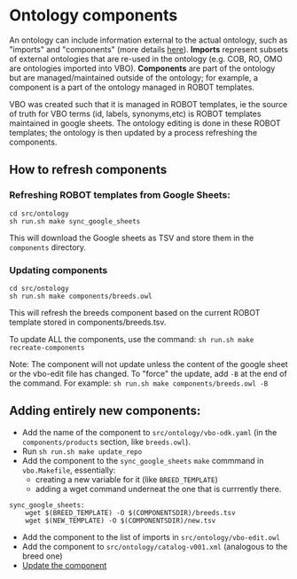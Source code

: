 # Ontology components

An ontology can include information external to the actual ontology, such as "imports" and "components" (more details [here](https://obofoundry.org/COB/odk-workflows/RepositoryFileStructure/#Components)). **Imports** represent subsets of external ontologies that are re-used in the ontology (e.g. COB, RO, OMO are ontologies imported into VBO). **Components** are part of the ontology but are managed/maintained outside of the ontology; for example, a component is a part of the ontology managed in ROBOT templates.

VBO was created such that it is managed in ROBOT templates, ie the source of truth for VBO terms (id, labels, synonyms,etc) is ROBOT templates maintained in google sheets. The ontology editing is done in these ROBOT templates; the ontology is then updated by a process refreshing the components.

## How to refresh components

### Refreshing ROBOT templates from Google Sheets:

```
cd src/ontology
sh run.sh make sync_google_sheets
```

This will download the Google sheets as TSV and store them in the `components` directory.

### Updating components

```
cd src/ontology
sh run.sh make components/breeds.owl
```

This will refresh the breeds component based on the current ROBOT template stored in components/breeds.tsv.

To update ALL the components, use the command: `sh run.sh make recreate-components`

Note: The component will not update unless the content of the google sheet or the vbo-edit file has changed. To "force" the update, add `-B` at the end of the command. For example:
`sh run.sh make components/breeds.owl -B`

## Adding entirely new components:

- Add the name of the component to `src/ontology/vbo-odk.yaml` (in the `components/products` section, like `breeds.owl`).
- Run `sh run.sh make update_repo`
- Add the component to the `sync_google_sheets` `make` commmand in `vbo.Makefile`, essentially:
   - creating a new variable for it (like `BREED_TEMPLATE`)
   - adding a wget command underneat the one that is currrently there.

```
sync_google_sheets:
	wget $(BREED_TEMPLATE) -O $(COMPONENTSDIR)/breeds.tsv
	wget $(NEW_TEMPLATE) -O $(COMPONENTSDIR)/new.tsv
```

- Add the component to the list of imports in `src/ontology/vbo-edit.owl`
- Add the component to `src/ontology/catalog-v001.xml` (analogous to the breed one)
- [Update the component](#updating-components)

